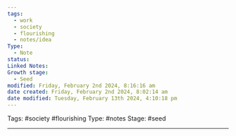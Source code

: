 ```yaml
---
tags:
  - work
  - society
  - flourishing
  - notes/idea
Type:
  - Note
status: 
Linked Notes: 
Growth stage:
  - Seed
modified: Friday, February 2nd 2024, 8:16:16 am
date created: Friday, February 2nd 2024, 8:02:14 am
date modified: Tuesday, February 13th 2024, 4:10:18 pm
---
```

Tags: #society #flourishing 
Type: #notes 
Stage: #seed 


--- 


